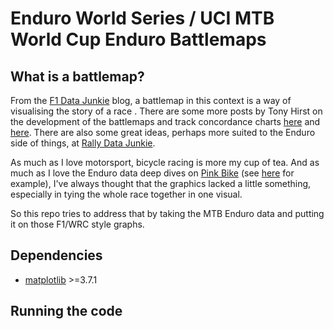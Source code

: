 # Enduro World Series / UCI MTB World Cup Enduro Battlemaps

## What is a battlemap?

From the [F1 Data Junkie](http://www.f1datajunkie.com/) blog, a battlemap in this context is a way of visualising the story of a race . There are some more posts by Tony Hirst on the development of the battlemaps and track concordance charts [here](https://blog.ouseful.info/2015/01/31/rediscovering-formula-one-race-battlemaps/) and [here](https://blog.ouseful.info/2017/05/01/track-concordance-charts/). There are also some great ideas, perhaps more suited to the Enduro side of things, at [Rally Data Junkie](https://rallydatajunkie.com/).

As much as I love motorsport, bicycle racing is more my cup of tea. And as much as I love the Enduro data deep dives on [Pink Bike](https://www.pinkbike.com/) (see [here](https://www.pinkbike.com/news/race-analysis-chatel-edr-world-cup-2023.html) for example), I've always thought that the graphics lacked a little something, especially in tying the whole race together in one visual.

So this repo tries to address that by taking the MTB Enduro data and putting it on those F1/WRC style graphs.

## Dependencies

- [matplotlib](https://matplotlib.org/) >=3.7.1

## Running the code